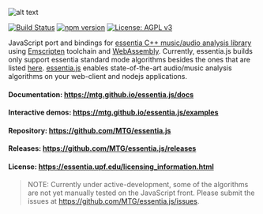 
![alt text](https://user-images.githubusercontent.com/14850001/66190489-67098d80-e68c-11e9-9a7c-35b82f6635e1.png)

[![Build Status](https://travis-ci.org/MTG/essentia.js.svg?branch=master)](https://travis-ci.org/MTG/essentia.js)
[![npm version](https://badge.fury.io/js/essentia.js.svg)](https://badge.fury.io/js/essentia.js)
[![License: AGPL v3](https://img.shields.io/badge/License-AGPL%20v3-blue.svg)](https://www.gnu.org/licenses/agpl-3.0)

JavaScript port and bindings for [essentia C++ music/audio analysis library](https://essentia.upf.edu) using [Emscripten](https://emscripten.org/) toolchain and [WebAssembly](https://webassembly.org/). Currently, essentia.js builds only support essentia standard mode algorithms besides the ones that are listed [here](src/python/excluded_algos.md). [essentia.js](https://essentia.upf.edu/essentiajs) enables state-of-the-art audio/music analysis algorithms on your web-client and nodejs applications.

#### Documentation: https://mtg.github.io/essentia.js/docs

#### Interactive demos: https://mtg.github.io/essentia.js/examples

#### Repository: https://github.com/MTG/essentia.js

#### Releases: https://github.com/MTG/essentia.js/releases

#### License: https://essentia.upf.edu/licensing_information.html

> NOTE: Currently under active-development, some of the algorithms are not yet manually tested on the JavaScript front. Please submit the issues at https://github.com/MTG/essentia.js/issues.
